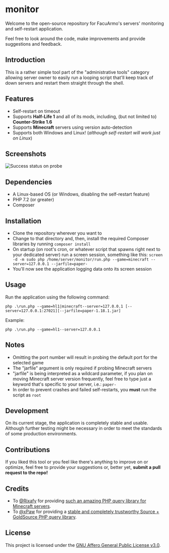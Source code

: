 monitor
=======

Welcome to the open-source repository for FacuArmo's servers' monitoring and self-restart application.

Feel free to look around the code, make improvements and provide suggestions and feedback.

## Introduction

This is a rather simple tool part of the "administrative tools" category allowing server owner to easily run a looping script that'll keep track of down servers and restart them straight through the shell.

## Features

- Self-restart on timeout
- Supports  **Half-Life 1** and all of its mods, including, (but not limited to) **Counter-Strike 1.6**
- Supports **Minecraft** servers using version auto-detection
- Supports both Windows and Linux! (*although self-restart will work just on Linux*)

## Screenshots
![Success status on probe](https://i.ibb.co/5WLMHzR/unknown.png)

## Dependencies

- A Linux-based OS (or Windows, disabling the self-restart feature)
- PHP 7.2 (or greater)
- Composer

## Installation

- Clone the repository wherever you want to
- Change to that directory and, then, install the required Composer libraries by running `composer install`
- On startup (on root's cron, or whatever script that spawns right next to your dedicated server) run a screen session, something like this: `screen -d -m sudo php /home/server/monitor/run.php --game=minecraft --server=127.0.0.1 --jarfile=paper-`
- You'll now see the application logging data onto its screen session

## Usage

Run the application using the following command:

    php .\run.php --game=hl1|minecraft--server=127.0.0.1 [--server=127.0.0.1:27021][--jarfile=paper-1.18.1.jar]

Example:

    php .\run.php --game=hl1--server=127.0.0.1

## Notes

- Omitting the port number will result in probing the default port for the selected game
- The "jarfile" argument is only required if probing Minecraft servers
- "jarfile" is being interpreted as a wildcard parameter, if you plan on moving Minecraft server version frequently, feel free to type just a keyword that's specific to your server, i.e.: `paper-`
- In order to prevent crashes and failed self-restarts, you **must** run the script as `root`

## Development

On its current stage, the application is completely stable and usable. Although further testing might be necessary in order to meet the standards of some production environments.

## Contributions

If you liked this tool or you feel like there's anything to improve on or optimize, feel free to provide your suggestions or, better yet, **submit a pull request to the repo!**

## Credits

- To [@Rixafy](https://github.com/Rixafy) for providing [such an amazing PHP query library for Minecraft servers](https://github.com/PHP-Minecraft/MinecraftQuery).
- To [@xPaw](https://github.com/xPaw) for providing a [stable and completely trustworthy Source + GoldSource PHP query library](https://github.com/xPaw/PHP-Source-Query).

## License

This project is licensed under the [GNU Affero General Public License v3.0](LICENSE).